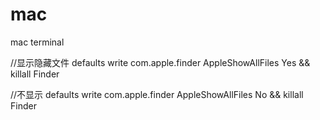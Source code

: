 # mac
mac terminal


//显示隐藏文件
      defaults write com.apple.finder AppleShowAllFiles Yes && killall Finder

//不显示
      defaults write com.apple.finder AppleShowAllFiles No && killall Finder
